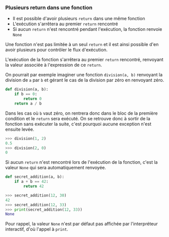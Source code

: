 ### Plusieurs return dans une fonction

* Il est possible d'avoir plusieurs `return` dans une même fonction
* L'exécution s'arrêtera au premier `return` rencontré
* Si aucun `return` n'est rencontré pendant l'exécution, la fonction renvoie `None`

Une fonction n'est pas limitée à un seul `return` et il est ainsi possible d'en avoir plusieurs pour contrôler le flux d'exécution.

L'exécution de la fonction s'arrêtera au premier `return` rencontré, renvoyant la valeur associée à l'expression de ce `return`.

On pourrait par exemple imaginer une fonction `division(a, b)` renvoyant la division de `a` par `b` et gérant le cas de la division par zéro en renvoyant zéro.

```python
def division(a, b):
    if b == 0:
        return 0
    return a / b
```

Dans les cas où `b` vaut zéro, on rentrera donc dans le bloc de la première condition et le `return` sera exécuté.
On se retrouve donc à sortir de la fonction sans exécuter la suite, c'est pourquoi aucune exception n'est ensuite levée.

```python
>>> division(1, 2)
0.5
>>> division(2, 0)
0
```

Si aucun `return` n'est rencontré lors de l'exécution de la fonction, c'est la valeur `None` qui sera automatiquement renvoyée.

```python
def secret_addition(a, b):
    if a + b == 42:
        return 42
```

```python
>>> secret_addition(12, 30)
42
>>> secret_addition(12, 33)
>>> print(secret_addition(12, 33))
None
```

Pour rappel, la valeur `None` n'est par défaut pas affichée par l'interpréteur interactif, d'où l'appel à `print`.
